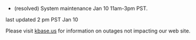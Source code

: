 
* (resolved) System maintenance Jan 10 11am-3pm PST.

last updated 2 pm PST Jan 10

Please visit <a href="https://kbase.us">kbase.us</a> for information on outages not impacting our web site.
